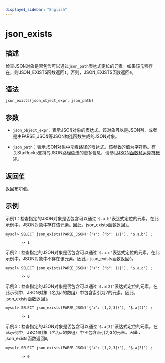 ```yaml
---
displayed_sidebar: "English"
---
```


# json_exists

## 描述

检查JSON对象是否包含可以通过`json_path`表达式定位的元素。如果该元素存在，则JSON_EXISTS函数返回`1`。否则，JSON_EXISTS函数返回`0`。

## 语法

```Haskell
json_exists(json_object_expr, json_path)
```

## 参数

- `json_object_expr`：表示JSON对象的表达式。该对象可以是JSON列，或者是由PARSE_JSON等JSON构造函数生成的JSON对象。

- `json_path`：表示JSON对象中元素路径的表达式。该参数的值为字符串。有关StarRocks支持的JSON路径语法的更多信息，请参见[JSON函数和运算符概述](../overview-of-json-functions-and-operators.md)。

## 返回值

返回布尔值。

## 示例

示例1：检查指定的JSON对象是否包含可以通过`'$.a.b'`表达式定位的元素。在此示例中，JSON对象中存在该元素。因此，json_exists函数返回`1`。

```plaintext
mysql> SELECT json_exists(PARSE_JSON('{"a": {"b": 1}}'), '$.a.b') ;

       -> 1
```

示例2：检查指定的JSON对象是否包含可以通过`'$.a.c'`表达式定位的元素。在此示例中，JSON对象中不存在该元素。因此，json_exists函数返回`0`。

```plaintext
mysql> SELECT json_exists(PARSE_JSON('{"a": {"b": 1}}'), '$.a.c') ;

       -> 0
```

示例3：检查指定的JSON对象是否包含可以通过`'$.a[2]'`表达式定位的元素。在此示例中，JSON对象（名为a的数组）中包含索引为2的元素。因此，json_exists函数返回`1`。

```plaintext
mysql> SELECT json_exists(PARSE_JSON('{"a": [1,2,3]}'), '$.a[2]') ;

       -> 1
```

示例4：检查指定的JSON对象是否包含可以通过`'$.a[3]'`表达式定位的元素。在此示例中，JSON对象（名为a的数组）中不包含索引为3的元素。因此，json_exists函数返回`0`。

```plaintext
mysql> SELECT json_exists(PARSE_JSON('{"a": [1,2,3]}'), '$.a[3]') ;

       -> 0
```